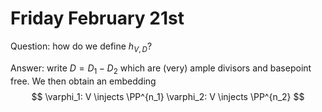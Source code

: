 # Friday February 21st

Question: how do we define $h_{V, D}$?

Answer: write $D = D_1 - D_2$ which are (very) ample divisors and basepoint free.
We then obtain an embedding
$$
\varphi_1: V \injects \PP^{n_1}
\varphi_2: V \injects \PP^{n_2}
$$

